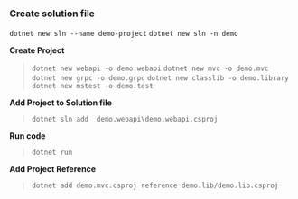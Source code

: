 
### Create solution file
`dotnet new sln --name demo-project`
`dotnet new sln -n demo`

 **Create Project**

> `dotnet new webapi -o demo.webapi`
> `dotnet new mvc -o demo.mvc`
> `dotnet new grpc -o demo.grpc`
> `dotnet new classlib -o demo.library` 
> `dotnet new mstest -o demo.test`

**Add Project to Solution file**
> `dotnet sln add  demo.webapi\demo.webapi.csproj`

**Run code**
> `dotnet run `

**Add Project Reference**
> `dotnet add demo.mvc.csproj reference demo.lib/demo.lib.csproj`